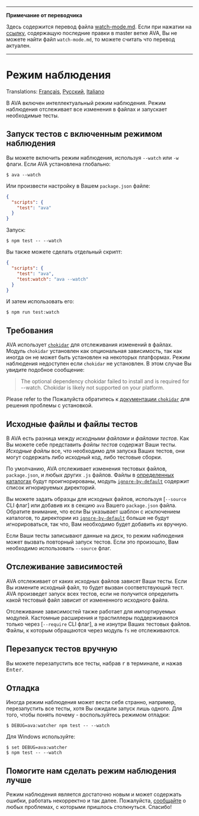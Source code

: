 ___
**Примечание от переводчика**

Здесь содержится перевод файла [watch-mode.md](https://github.com/sindresorhus/ava/blob/master/docs/recipes/watch-mode.md). Если при нажатии на [ссылку](https://github.com/sindresorhus/ava/compare/d74335e8d841e31f288930ddd3eb27210d63bec5...master#diff-92da4f3d087d796fdf4a45be88586b62), содержащую последние правки в master ветке AVA, Вы не можете найти файл `watch-mode.md`, то можете считать что перевод актуален.
___
# Режим наблюдения

Translations: [Français](https://github.com/sindresorhus/ava-docs/blob/master/fr_FR/docs/recipes/watch-mode.md), [Русский](https://github.com/sindresorhus/ava-docs/blob/master/ru_RU/docs/recipes/watch-mode.md), [Italiano](https://github.com/sindresorhus/ava-docs/blob/master/it_IT/recipes/watch-mode.md)

В AVA включен интеллектуальный режим наблюдения. Режим наблюдения отслеживает все изменения в файлах и запускает необходимые тесты.

## Запуск тестов с включенным режимом наблюдения

Вы можете включить режим наблюдения, используя `--watch` или `-w` флаги. Если AVA установлена глобально:

```console
$ ava --watch
```

Или произвести настройку в Вашем `package.json` файле:

```json
{
  "scripts": {
    "test": "ava"
  }
}
```

Запуск:

```console
$ npm test -- --watch
```

Вы также можете сделать отдельный скрипт:

```json
{
  "scripts": {
    "test": "ava",
    "test:watch": "ava --watch"
  }
}
```

И затем использовать его:

```console
$ npm run test:watch
```

## Требования

AVA использует [`chokidar`] для отслеживания изменений в файлах. Модуль `chokidar` установлен как опциональная зависимость, так как иногда он не может быть установлен на некоторых платформах. Режим наблюдения недоступен если `chokidar` не установлен. В этом случае Вы увидите подобное сообщение:

> The optional dependency chokidar failed to install and is required for --watch. Chokidar is likely not supported on your platform.

Please refer to the Пожалуйста обратитесь к [документации `chokidar`][`chokidar`] для решения проблемы с установкой.

## Исходные файлы и файлы тестов

В AVA есть разница между *исходными файлами* и *файлами тестов*. Как Вы можете себе представить *файлы тестов* содержат Ваши тесты. *Исходные файлы* все, что необходимо для запуска Ваших тестов, они могут содержать либо исходный код, либо тестовые сборки.

По умолчанию, AVA отслеживает изменения тестовых файлов, `package.json`, и любых других `.js` файлов. Файлы в [определенных каталогах](https://github.com/novemberborn/ignore-by-default/blob/master/index.js) будут проигнорированы, модуль [`ignore-by-default`] содержит список игнорируемых директорий.

Вы можете задать образцы для исходных файлов, используя [`--source` CLI флаг] или добавив их в секцию `ava` Вашего `package.json` файла. Обратите внимание, что если Вы указывает шаблон с исключением каталогов, то директории из [`ignore-by-default`] больше не будут игнорироваться, так что, Вам необходимо будет добавить их вручную.

Если Ваши тесты записывают данные на диск, то режим наблюдения может вызвать повторный запуск тестов. Если это произошло, Вам необходимо использовать `--source` флаг.

## Отслеживание зависимостей

AVA отслеживает от каких исходных файлов зависят Ваши тесты. Если Вы измените исходный файл, то будет вызван соответствующий тест. AVA произведет запуск всех тестов, если не получится определить какой тестовый файл зависит от измененного исходного файла.

Отслеживание зависимостей также работает для импортируемых модулей. Кастомные расширения и траспиллеры поддерживаются только через [`--require` CLI флаг], а не изнутри Ваших тестовых файлов. Файлы, к которым обращаются через модуль `fs` не отслеживаются.

## Перезапуск тестов вручную

Вы можете перезапустить все тесты, набрав <kbd>r</kbd> в терминале, и нажав <kbd>Enter</kbd>.

## Отладка

Иногда режим наблюдения может вести себя странно, например, перезапустить все тесты, хотя Вы ожидали запуск лишь одного. Для того, чтобы понять почему - воспользуйтесь режимом отладки:

```console
$ DEBUG=ava:watcher npm test -- --watch
```

Для Windows используйте:

```console
$ set DEBUG=ava:watcher
$ npm test -- --watch
```

## Помогите нам сделать режим наблюдения лучше

Режим наблюдения является достаточно новым и может содержать ошибки, работать некорректно и так далее. Пожалуйста,  [сообщайте](https://github.com/sindresorhus/ava/issues) о любых проблемах, с которыми пришлось столкнуться. Спасибо!

[`chokidar`]: https://github.com/paulmillr/chokidar
[`ignore-by-default`]: https://github.com/novemberborn/ignore-by-default
[`--require` CLI flag]: https://github.com/sindresorhus/ava#cli
[`--source` CLI flag]: https://github.com/sindresorhus/ava#cli
